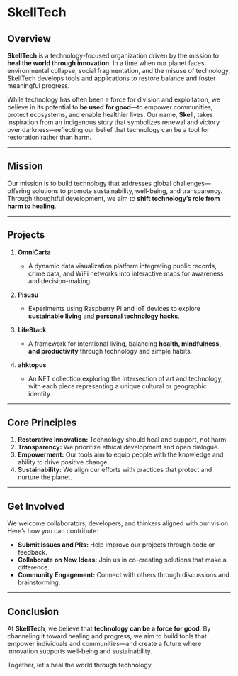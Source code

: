 # SkellTech

## Overview
**SkellTech** is a technology-focused organization driven by the mission to **heal the world through innovation**. In a time when our planet faces environmental collapse, social fragmentation, and the misuse of technology, SkellTech develops tools and applications to restore balance and foster meaningful progress.

While technology has often been a force for division and exploitation, we believe in its potential to **be used for good**—to empower communities, protect ecosystems, and enable healthier lives. Our name, **Skell**, takes inspiration from an indigenous story that symbolizes renewal and victory over darkness—reflecting our belief that technology can be a tool for restoration rather than harm.

---

## Mission
Our mission is to build technology that addresses global challenges—offering solutions to promote sustainability, well-being, and transparency. Through thoughtful development, we aim to **shift technology’s role from harm to healing**.

---

## Projects
1. **OmniCarta**  
   - A dynamic data visualization platform integrating public records, crime data, and WiFi networks into interactive maps for awareness and decision-making.

2. **Pisusu**  
   - Experiments using Raspberry Pi and IoT devices to explore **sustainable living** and **personal technology hacks**.

3. **LifeStack**  
   - A framework for intentional living, balancing **health, mindfulness, and productivity** through technology and simple habits.

4. **ahktopus**  
   - An NFT collection exploring the intersection of art and technology, with each piece representing a unique cultural or geographic identity.

---

## Core Principles
1. **Restorative Innovation:** Technology should heal and support, not harm.
2. **Transparency:** We prioritize ethical development and open dialogue.
3. **Empowerment:** Our tools aim to equip people with the knowledge and ability to drive positive change.
4. **Sustainability:** We align our efforts with practices that protect and nurture the planet.

---

## Get Involved
We welcome collaborators, developers, and thinkers aligned with our vision. Here’s how you can contribute:
- **Submit Issues and PRs:** Help improve our projects through code or feedback.
- **Collaborate on New Ideas:** Join us in co-creating solutions that make a difference.
- **Community Engagement:** Connect with others through discussions and brainstorming.

---

## Conclusion
At **SkellTech**, we believe that **technology can be a force for good**. By channeling it toward healing and progress, we aim to build tools that empower individuals and communities—and create a future where innovation supports well-being and sustainability.

Together, let's heal the world through technology.
